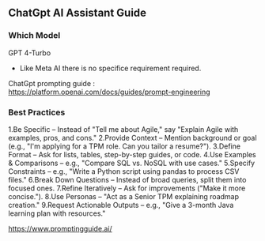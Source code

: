 ## ChatGpt AI Assistant Guide

### Which Model
GPT 4-Turbo

- Like Meta AI there is no specifice requirement required.

ChatGpt prompting guide : 
https://platform.openai.com/docs/guides/prompt-engineering

### Best Practices
1.Be Specific – Instead of "Tell me about Agile," say "Explain Agile with examples, pros, and cons."
2.Provide Context – Mention background or goal (e.g., "I'm applying for a TPM role. Can you tailor a resume?").
3.Define Format – Ask for lists, tables, step-by-step guides, or code.
4.Use Examples & Comparisons – e.g., "Compare SQL vs. NoSQL with use cases."
5.Specify Constraints – e.g., "Write a Python script using pandas to process CSV files."
6.Break Down Questions – Instead of broad queries, split them into focused ones.
7.Refine Iteratively – Ask for improvements ("Make it more concise.").
8.Use Personas – "Act as a Senior TPM explaining roadmap creation."
9.Request Actionable Outputs – e.g., "Give a 3-month Java learning plan with resources."

https://www.promptingguide.ai/